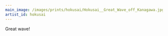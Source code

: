 ```yaml
---
main_image: /images/prints/hokusai/Hokusai__Great_Wave_off_Kanagawa.jpg
artist_id: hokusai
---
```


Great wave!

